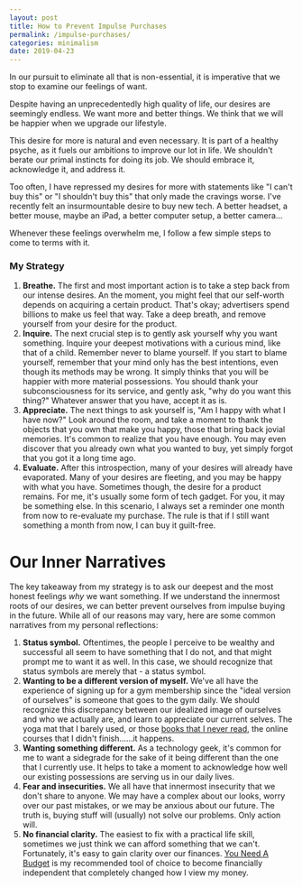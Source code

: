 ```yaml
---
layout: post
title: How to Prevent Impulse Purchases
permalink: /impulse-purchases/
categories: minimalism
date: 2019-04-23
---
```

In our pursuit to eliminate all that is non-essential, it is imperative that we stop to examine our feelings of want.

Despite having an unprecedentedly high quality of life, our desires are seemingly endless. We want more and better things. We think that we will be happier when we upgrade our lifestyle.

This desire for more is natural and even necessary. It is part of a healthy psyche, as it fuels our ambitions to improve our lot in life. We shouldn't berate our primal instincts for doing its job. We should embrace it, acknowledge it, and address it.

Too often, I have repressed my desires for more with statements like "I can't buy this" or "I shouldn't buy this" that only made the cravings worse. I've recently felt an insurmountable desire to buy new tech. A better headset, a better mouse, maybe an iPad, a better computer setup, a better camera...

Whenever these feelings overwhelm me, I follow a few simple steps to come to terms with it.

### My Strategy

1.  **Breathe.** The first and most important action is to take a step back from our intense desires. An the moment, you might feel that our self-worth depends on acquiring a certain product. That's okay; advertisers spend billions to make us feel that way. Take a deep breath, and remove yourself from your desire for the product.
2.  **Inquire.** The next crucial step is to gently ask yourself why you want something. Inquire your deepest motivations with a curious mind, like that of a child. Remember never to blame yourself. If you start to blame yourself, remember that your mind only has the best intentions, even though its methods may be wrong. It simply thinks that you will be happier with more material possessions. You should thank your subconsciousness for its service, and gently ask, "why do you want this thing?" Whatever answer that you have, accept it as is.
3.  **Appreciate.** The next things to ask yourself is, "Am I happy with what I have now?" Look around the room, and take a moment to thank the objects that you own that make you happy, those that bring back jovial memories. It's common to realize that you have enough. You may even discover that you already own what you wanted to buy, yet simply forgot that you got it a long time ago.
4.  **Evaluate.** After this introspection, many of your desires will already have evaporated. Many of your desires are fleeting, and you may be happy with what you have. Sometimes though, the desire for a product remains. For me, it's usually some form of tech gadget. For you, it may be something else. In this scenario, I always set a reminder one month from now to re-evaluate my purchase. The rule is that if I still want something a month from now, I can buy it guilt-free.

# Our Inner Narratives

The key takeaway from my strategy is to ask our deepest and the most honest feelings _why_ we want something. If we understand the innermost roots of our desires, we can better prevent ourselves from impulse buying in the future. While all of our reasons may vary, here are some common narratives from my personal reflections:

1.  **Status symbol.** Oftentimes, the people I perceive to be wealthy and successful all seem to have something that I do not, and that might prompt me to want it as well. In this case, we should recognize that status symbols are merely that - a status symbol.
2.  **Wanting to be a different version of myself.** We've all have the experience of signing up for a gym membership since the "ideal version of ourselves" is someone that goes to the gym daily. We should recognize this discrepancy between our idealized image of ourselves and who we actually are, and learn to appreciate our current selves. The yoga mat that I barely used, or those [books that I never read](/reading-habit), the online courses that I didn't finish......it happens.
3.  **Wanting something different.** As a technology geek, it's common for me to want a sidegrade for the sake of it being different than the one that I currently use. It helps to take a moment to acknowledge how well our existing possessions are serving us in our daily lives.
4.  **Fear and insecurities.** We all have that innermost insecurity that we don't share to anyone. We may have a complex about our looks, worry over our past mistakes, or we may be anxious about our future. The truth is, buying stuff will (usually) not solve our problems. Only action will.
5.  **No financial clarity.** The easiest to fix with a practical life skill, sometimes we just think we can afford something that we can't. Fortunately, it's easy to gain clarity over our finances. [You Need A Budget](ynab.com) is my recommended tool of choice to become financially independent that completely changed how I view my money.
